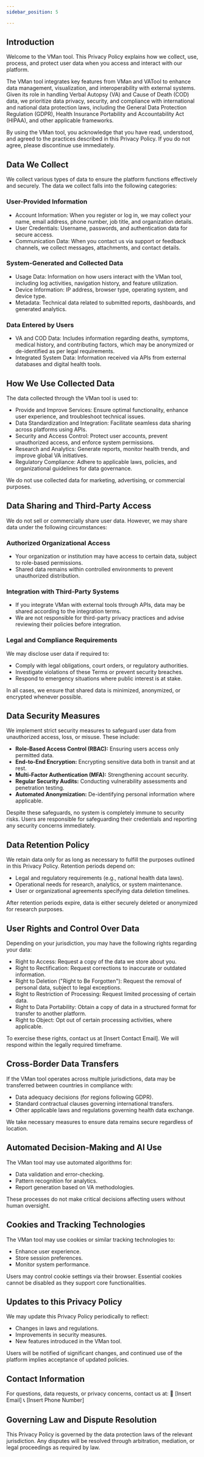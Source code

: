 ```yaml
---
sidebar_position: 5

---
```


## Introduction
Welcome to the VMan tool. This Privacy Policy explains how we collect, use, process, and protect user data when you access and interact with our platform.

The VMan tool integrates key features from VMan and VATool to enhance data management, visualization, and interoperability with external systems. Given its role in handling Verbal Autopsy (VA) and Cause of Death (COD) data, we prioritize data privacy, security, and compliance with international and national data protection laws, including the General Data Protection Regulation (GDPR), Health Insurance Portability and Accountability Act (HIPAA), and other applicable frameworks.

By using the VMan tool, you acknowledge that you have read, understood, and agreed to the practices described in this Privacy Policy. If you do not agree, please discontinue use immediately.

## Data We Collect
We collect various types of data to ensure the platform functions effectively and securely. The data we collect falls into the following categories:

### User-Provided Information
 - Account Information: When you register or log in, we may collect your name, email address, phone number, job title, and organization details.
 - User Credentials: Username, passwords, and authentication data for secure access.
 - Communication Data: When you contact us via support or feedback channels, we collect messages, attachments, and contact details.
### System-Generated and Collected Data
 - Usage Data: Information on how users interact with the VMan tool, including log activities, navigation history, and feature utilization.
 - Device Information: IP address, browser type, operating system, and device type.
 - Metadata: Technical data related to submitted reports, dashboards, and generated analytics.
### Data Entered by Users
 - VA and COD Data: Includes information regarding deaths, symptoms, medical history, and contributing factors, which may be anonymized or de-identified as per legal requirements.
 - Integrated System Data: Information received via APIs from external databases and digital health tools.

## How We Use Collected Data
The data collected through the VMan tool is used to:

 - Provide and Improve Services: Ensure optimal functionality, enhance user experience, and troubleshoot technical issues.
 - Data Standardization and Integration: Facilitate seamless data sharing across platforms using APIs.
 - Security and Access Control: Protect user accounts, prevent unauthorized access, and enforce system permissions.
 - Research and Analytics: Generate reports, monitor health trends, and improve global VA initiatives.
 - Regulatory Compliance: Adhere to applicable laws, policies, and organizational guidelines for data governance.

We do not use collected data for marketing, advertising, or commercial purposes.

## Data Sharing and Third-Party Access
We do not sell or commercially share user data. However, we may share data under the following circumstances:

### Authorized Organizational Access
 - Your organization or institution may have access to certain data, subject to role-based permissions.
 - Shared data remains within controlled environments to prevent unauthorized distribution.

### Integration with Third-Party Systems
 - If you integrate VMan with external tools through APIs, data may be shared according to the integration terms.
 - We are not responsible for third-party privacy practices and advise reviewing their policies before integration.

### Legal and Compliance Requirements
We may disclose user data if required to:

 - Comply with legal obligations, court orders, or regulatory authorities.
 - Investigate violations of these Terms or prevent security breaches.
 - Respond to emergency situations where public interest is at stake.

In all cases, we ensure that shared data is minimized, anonymized, or encrypted whenever possible.

## Data Security Measures
We implement strict security measures to safeguard user data from unauthorized access, loss, or misuse. These include:

 - **Role-Based Access Control (RBAC):** Ensuring users access only permitted data.
 - **End-to-End Encryption:** Encrypting sensitive data both in transit and at rest.
 - **Multi-Factor Authentication (MFA):** Strengthening account security.
 - **Regular Security Audits:** Conducting vulnerability assessments and penetration testing.
 - **Automated Anonymization:** De-identifying personal information where applicable.

Despite these safeguards, no system is completely immune to security risks. Users are responsible for safeguarding their credentials and reporting any security concerns immediately.

## Data Retention Policy
We retain data only for as long as necessary to fulfill the purposes outlined in this Privacy Policy. Retention periods depend on:

 - Legal and regulatory requirements (e.g., national health data laws).
 - Operational needs for research, analytics, or system maintenance.
 - User or organizational agreements specifying data deletion timelines.

After retention periods expire, data is either securely deleted or anonymized for research purposes.

## User Rights and Control Over Data
Depending on your jurisdiction, you may have the following rights regarding your data:

 - Right to Access: Request a copy of the data we store about you.
 - Right to Rectification: Request corrections to inaccurate or outdated information.
 - Right to Deletion ("Right to Be Forgotten"): Request the removal of personal data, subject to legal exceptions.
 - Right to Restriction of Processing: Request limited processing of certain data.
 - Right to Data Portability: Obtain a copy of data in a structured format for transfer to another platform.
 - Right to Object: Opt out of certain processing activities, where applicable.

To exercise these rights, contact us at [Insert Contact Email]. We will respond within the legally required timeframe.

## Cross-Border Data Transfers
If the VMan tool operates across multiple jurisdictions, data may be transferred between countries in compliance with:

 - Data adequacy decisions (for regions following GDPR).
 - Standard contractual clauses governing international transfers.
 - Other applicable laws and regulations governing health data exchange.

We take necessary measures to ensure data remains secure regardless of location.

## Automated Decision-Making and AI Use
The VMan tool may use automated algorithms for:

 - Data validation and error-checking.
 - Pattern recognition for analytics.
 - Report generation based on VA methodologies.

These processes do not make critical decisions affecting users without human oversight.

## Cookies and Tracking Technologies
The VMan tool may use cookies or similar tracking technologies to:

 - Enhance user experience.
 - Store session preferences.
 - Monitor system performance.

Users may control cookie settings via their browser. Essential cookies cannot be disabled as they support core functionalities.

## Updates to this Privacy Policy
We may update this Privacy Policy periodically to reflect:

 - Changes in laws and regulations.
 - Improvements in security measures.
 - New features introduced in the VMan tool.

Users will be notified of significant changes, and continued use of the platform implies acceptance of updated policies.

## Contact Information
For questions, data requests, or privacy concerns, contact us at:
📧 [Insert Email]
📞 [Insert Phone Number]

## Governing Law and Dispute Resolution
This Privacy Policy is governed by the data protection laws of the relevant jurisdiction. Any disputes will be resolved through arbitration, mediation, or legal proceedings as required by law.